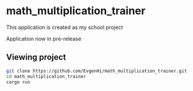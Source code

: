 # math_multiplication_trainer

This application is created as my school project

Application now in pre-release

## Viewing project

```bash
git clone https://github.com/EvgenHi/math_multiplication_trainer.git
cd math_multiplication_trainer
cargo run
```
